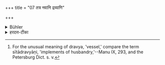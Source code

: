 +++
title = "07 तत्र नवानि द्रव्याणि"

+++

<details><summary>Bühler</summary>

7. New vessels are, used for that, [^4] 


[^4]:  For the unusual meaning of dravya, 'vessel,' compare the term sītādravyāṇi, 'implements of husbandry,'--Manu IX, 293, and the Petersburg Dict. s. v.
</details>

<details><summary>हरदत्त-टीका</summary>

## सूत्रम्
तत्र नवानि द्रव्याणि ॥ ८ ॥  
## टिप्पनी
तत्र नित्यश्राद्धे द्रव्याणि नवान्येव ग्राह्याणि ॥ ८॥
</details>
